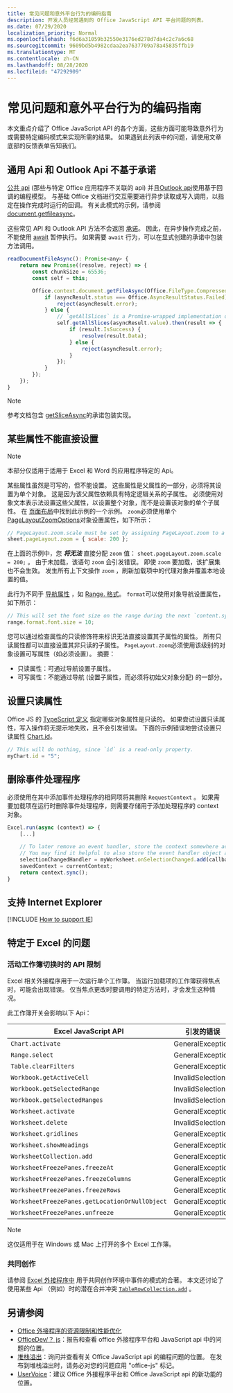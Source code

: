 ```yaml
---
title: 常见问题和意外平台行为的编码指南
description: 开发人员经常遇到的 Office JavaScript API 平台问题的列表。
ms.date: 07/29/2020
localization_priority: Normal
ms.openlocfilehash: f6d6a31059b32550e3176ed278d7da4c2c7a6c68
ms.sourcegitcommit: 9609bd5b4982cdaa2ea7637709a78a45835ffb19
ms.translationtype: MT
ms.contentlocale: zh-CN
ms.lasthandoff: 08/28/2020
ms.locfileid: "47292909"
---
```

# <a name="coding-guidance-for-common-issues-and-unexpected-platform-behaviors"></a>常见问题和意外平台行为的编码指南

本文重点介绍了 Office JavaScript API 的各个方面，这些方面可能导致意外行为或需要特定编码模式来实现所需的结果。 如果遇到此列表中的问题，请使用文章底部的反馈表单告知我们。

## <a name="common-apis-and-outlook-apis-are-not-promise-based"></a>通用 Api 和 Outlook Api 不基于承诺

[公共 api](/javascript/api/office) (那些与特定 Office 应用程序不关联的 api) 并且[Outlook api](/javascript/api/outlook)使用基于回调的编程模型。 与基础 Office 文档进行交互需要进行异步读取或写入调用，以指定在操作完成时运行的回调。 有关此模式的示例，请参阅 [document.getfileasync](/javascript/api/office/office.document#getfileasync-filetype--options--callback-)。

这些常见 API 和 Outlook API 方法不会返回 [承诺](https://developer.mozilla.org/docs/Web/JavaScript/Reference/Global_Objects/Promise)。 因此，在异步操作完成之前，不能使用 [await](https://developer.mozilla.org/docs/Web/JavaScript/Reference/Operators/await) 暂停执行。 如果需要 `await` 行为，可以在显式创建的承诺中包装方法调用。

```js
readDocumentFileAsync(): Promise<any> {
    return new Promise((resolve, reject) => {
        const chunkSize = 65536;
        const self = this;

        Office.context.document.getFileAsync(Office.FileType.Compressed, { sliceSize: chunkSize }, (asyncResult) => {
            if (asyncResult.status === Office.AsyncResultStatus.Failed) {
                reject(asyncResult.error);
            } else {
                // `getAllSlices` is a Promise-wrapped implementation of File.getSliceAsync.
                self.getAllSlices(asyncResult.value).then(result => {
                    if (result.IsSuccess) {
                        resolve(result.Data);
                    } else {
                        reject(asyncResult.error);
                    }
                });
            }
        });
    });
}
```

> [!NOTE]
> 参考文档包含 [getSliceAsync](/javascript/api/office/office.file#getsliceasync-sliceindex--callback-)的承诺包装实现。

## <a name="some-properties-cannot-be-set-directly"></a>某些属性不能直接设置

> [!NOTE]
> 本部分仅适用于适用于 Excel 和 Word 的应用程序特定的 Api。

某些属性虽然是可写的，但不能设置。 这些属性是父属性的一部分，必须将其设置为单个对象。 这是因为该父属性依赖具有特定逻辑关系的子属性。 必须使用对象文本表示法设置这些父属性，以设置整个对象，而不是设置该对象的单个子属性。 在 [页面布局](/javascript/api/excel/excel.pagelayout)中找到此示例的一个示例。 `zoom`必须使用单个[PageLayoutZoomOptions](/javascript/api/excel/excel.pagelayoutzoomoptions)对象设置属性，如下所示：

```js
// PageLayout.zoom.scale must be set by assigning PageLayout.zoom to a PageLayoutZoomOptions object.
sheet.pageLayout.zoom = { scale: 200 };
```

在上面的示例中，您 ***将无法*** 直接分配 `zoom` 值： `sheet.pageLayout.zoom.scale = 200;` 。 由于未加载，该语句 `zoom` 会引发错误。 即使 `zoom` 要加载，该扩展集也不会生效。 发生所有上下文操作 `zoom` ，刷新加载项中的代理对象并覆盖本地设置的值。

此行为不同于 [导航属性](application-specific-api-model.md#scalar-and-navigation-properties) ，如 [Range. 格式](/javascript/api/excel/excel.range#format)。 `format`可以使用对象导航设置属性，如下所示：

```js
// This will set the font size on the range during the next `content.sync()`.
range.format.font.size = 10;
```

您可以通过检查属性的只读修饰符来标识无法直接设置其子属性的属性。 所有只读属性都可以直接设置其非只读的子属性。 `PageLayout.zoom`必须使用该级别的对象设置可写属性（如必须设置）。 摘要：

- 只读属性：可通过导航设置子属性。
- 可写属性：不能通过导航 (设置子属性，而必须将初始父对象分配) 的一部分。

## <a name="setting-read-only-properties"></a>设置只读属性

Office JS 的 [TypeScript 定义](referencing-the-javascript-api-for-office-library-from-its-cdn.md) 指定哪些对象属性是只读的。 如果尝试设置只读属性，写入操作将无提示地失败，且不会引发错误。 下面的示例错误地尝试设置只读属性 [Chart.id](/javascript/api/excel/excel.chart#id)。

```js
// This will do nothing, since `id` is a read-only property.
myChart.id = "5";
```

## <a name="removing-event-handlers"></a>删除事件处理程序

必须使用在其中添加事件处理程序的相同项将其删除 `RequestContext` 。 如果需要加载项在运行时删除事件处理程序，则需要存储用于添加处理程序的 context 对象。

```js
Excel.run(async (context) => {
    [...]

    // To later remove an event handler, store the context somewhere accessible to the handler removal function.
    // You may find it helpful to also store the event handler object and associate it with the context.
    selectionChangedHandler = myWorksheet.onSelectionChanged.add(callback);
    savedContext = currentContext;
    return context.sync();
}
```

## <a name="supporting-internet-explorer"></a>支持 Internet Explorer

[!INCLUDE [How to support IE](../includes/es5-support.md)]

## <a name="excel-specific-issues"></a>特定于 Excel 的问题

### <a name="api-limitations-when-the-active-workbook-switches"></a>活动工作簿切换时的 API 限制

Excel 相关外接程序用于一次运行单个工作簿。 当运行加载项的工作簿获得焦点时，可能会出现错误。 仅当焦点更改时要调用的特定方法时，才会发生这种情况。

此工作簿开关会影响以下 Api：

|Excel JavaScript API | 引发的错误 |
|--|--|
| `Chart.activate` | GeneralException |
| `Range.select` | GeneralException |
| `Table.clearFilters` | GeneralException |
| `Workbook.getActiveCell`  | InvalidSelection|
| `Workbook.getSelectedRange` | InvalidSelection|
| `Workbook.getSelectedRanges`  | InvalidSelection|
| `Worksheet.activate` | GeneralException |
| `Worksheet.delete`  | InvalidSelection|
| `Worksheet.gridlines` | GeneralException |
| `Worksheet.showHeadings` | GeneralException |
| `WorksheetCollection.add` | GeneralException |
| `WorksheetFreezePanes.freezeAt` | GeneralException |
| `WorksheetFreezePanes.freezeColumns` | GeneralException |
| `WorksheetFreezePanes.freezeRows` | GeneralException |
| `WorksheetFreezePanes.getLocationOrNullObject`| GeneralException |
| `WorksheetFreezePanes.unfreeze` | GeneralException |

> [!NOTE]
> 这仅适用于在 Windows 或 Mac 上打开的多个 Excel 工作簿。

### <a name="coauthoring"></a>共同创作

请参阅 [Excel 外接程序中](../excel/co-authoring-in-excel-add-ins.md) 用于共同创作环境中事件的模式的合著。 本文还讨论了使用某些 Api （例如）时的潜在合并冲突 [`TableRowCollection.add`](/javascript/api/excel/excel.tablerowcollection#add-index--values-) 。

## <a name="see-also"></a>另请参阅

- [Office 外接程序的资源限制和性能优化](../concepts/resource-limits-and-performance-optimization.md)
- [OfficeDev/？ js](https://github.com/OfficeDev/office-js/issues)：报告和查看 office 外接程序平台和 JavaScript api 中的问题的位置。
- [堆栈溢出](https://stackoverflow.com/questions/tagged/office-js)：询问并查看有关 Office JavaScript api 的编程问题的位置。 在发布到堆栈溢出时，请务必对您的问题应用 "office-js" 标记。
- [UserVoice](https://officespdev.uservoice.com/)：建议 Office 外接程序平台和 Office JavaScript api 的新功能的位置。
